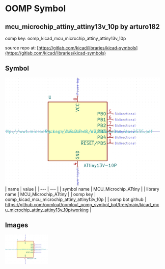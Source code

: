 # OOMP Symbol  
## mcu_microchip_attiny_attiny13v_10p  by arturo182  
  
oomp key: oomp_kicad_mcu_microchip_attiny_attiny13v_10p  
  
source repo at: [https://gitlab.com/kicad/libraries/kicad-symbols](https://gitlab.com/kicad/libraries/kicad-symbols)  
## Symbol  
  
[![working.png](working_600.png)](working.png)  
| name | value | 
| --- | --- | 
| symbol name | MCU_Microchip_ATtiny | 
| library name | MCU_Microchip_ATtiny | 
| oomp key | oomp_kicad_mcu_microchip_attiny_attiny13v_10p | 
| oomp bot github | https://github.com/oomlout/oomlout_oomp_symbol_bot/tree/main/kicad_mcu_microchip_attiny_attiny13v_10p/working | 
## Images  
  
[![working.png](working_140.png)](working.png)  
